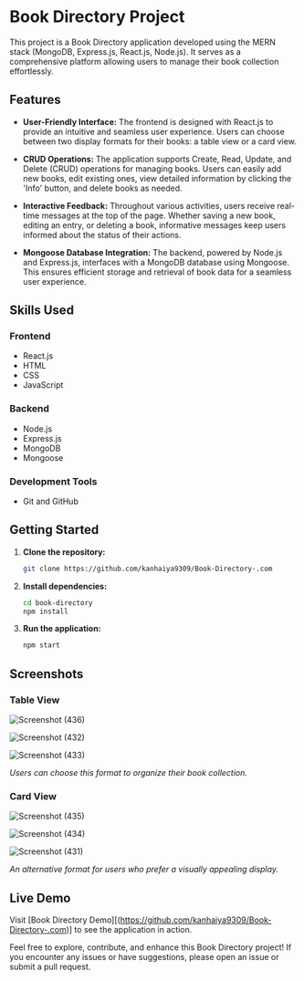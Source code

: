 # Book Directory Project

This project is a Book Directory application developed using the MERN stack (MongoDB, Express.js, React.js, Node.js). It serves as a comprehensive platform allowing users to manage their book collection effortlessly.

## Features

- **User-Friendly Interface:** The frontend is designed with React.js to provide an intuitive and seamless user experience. Users can choose between two display formats for their books: a table view or a card view.

- **CRUD Operations:** The application supports Create, Read, Update, and Delete (CRUD) operations for managing books. Users can easily add new books, edit existing ones, view detailed information by clicking the 'Info' button, and delete books as needed.

- **Interactive Feedback:** Throughout various activities, users receive real-time messages at the top of the page. Whether saving a new book, editing an entry, or deleting a book, informative messages keep users informed about the status of their actions.

- **Mongoose Database Integration:** The backend, powered by Node.js and Express.js, interfaces with a MongoDB database using Mongoose. This ensures efficient storage and retrieval of book data for a seamless user experience.

## Skills Used

### Frontend
- React.js
- HTML
- CSS
- JavaScript

### Backend
- Node.js
- Express.js
- MongoDB
- Mongoose

### Development Tools
- Git and GitHub

## Getting Started

1. **Clone the repository:**
   ```bash
   git clone https://github.com/kanhaiya9309/Book-Directory-.com
   ```

2. **Install dependencies:**
   ```bash
   cd book-directory
   npm install
   ```

3. **Run the application:**
   ```bash
   npm start
   ```

## Screenshots

### Table View

![Screenshot (436)](https://github.com/kanhaiya9309/Book-Directory-.com/assets/124244655/6ac96f38-fa09-4852-890d-8e614a85cbaf)

![Screenshot (432)](https://github.com/kanhaiya9309/Book-Directory-.com/assets/124244655/8c4e77c2-5196-4bbf-b618-419040fc157a)

![Screenshot (433)](https://github.com/kanhaiya9309/Book-Directory-.com/assets/124244655/9732b1e4-e5bb-4ce3-b94e-bccc9afd4ab4)

*Users can choose this format to organize their book collection.*

### Card View
![Screenshot (435)](https://github.com/kanhaiya9309/Book-Directory-.com/assets/124244655/05df5e73-ea2e-4c45-a2f0-0105fd27fc82)

![Screenshot (434)](https://github.com/kanhaiya9309/Book-Directory-.com/assets/124244655/dccd8e45-fcd8-475e-9867-19773cfc30e7)

![Screenshot (431)](https://github.com/kanhaiya9309/Book-Directory-.com/assets/124244655/5cf59adc-d7f1-4de3-b8d1-e81dfd23dde5)

*An alternative format for users who prefer a visually appealing display.*

## Live Demo

Visit [Book Directory Demo][(https://github.com/kanhaiya9309/Book-Directory-.com)] to see the application in action.

Feel free to explore, contribute, and enhance this Book Directory project! If you encounter any issues or have suggestions, please open an issue or submit a pull request.
```
